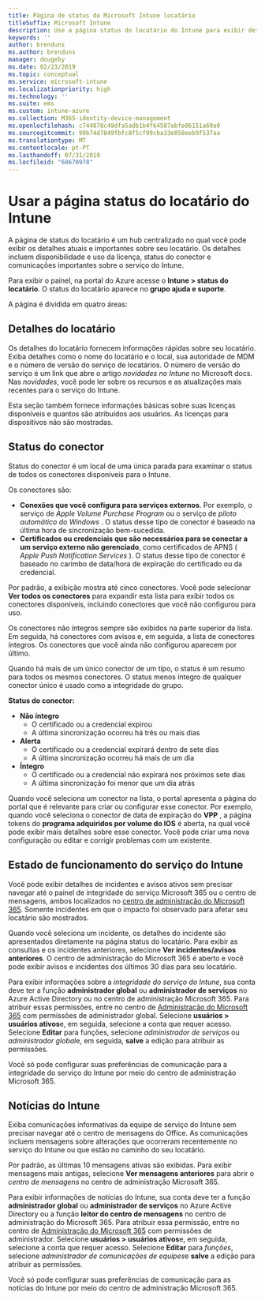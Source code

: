 ```yaml
---
title: Página de status do Microsoft Intune locatário
titleSuffix: Microsoft Intune
description: Use a página status do locatário do Intune para exibir detalhes importantes do locatário sem sair do portal do Intune
keywords: ''
author: brenduns
ms.author: brenduns
manager: dougeby
ms.date: 02/23/2019
ms.topic: conceptual
ms.service: microsoft-intune
ms.localizationpriority: high
ms.technology: ''
ms.suite: ems
ms.custom: intune-azure
ms.collection: M365-identity-device-management
ms.openlocfilehash: c744878c49dfa5adb1b4f64587abfe06151a69a0
ms.sourcegitcommit: 99b74d7849fbfc8f5cf99cba33e858eeb9f537aa
ms.translationtype: MT
ms.contentlocale: pt-PT
ms.lasthandoff: 07/31/2019
ms.locfileid: "68670978"
---
```

# <a name="use-the-intune-tenant-status-page"></a>Usar a página status do locatário do Intune
A página de status do locatário é um hub centralizado no qual você pode exibir os detalhes atuais e importantes sobre seu locatário. Os detalhes incluem disponibilidade e uso da licença, status do conector e comunicações importantes sobre o serviço do Intune.  

Para exibir o painel, na portal do Azure acesse o **Intune > status do locatário**.  O status do locatário aparece no **grupo ajuda e suporte**.  

A página é dividida em quatro áreas:

## <a name="tenant-details"></a>Detalhes do locatário
Os detalhes do locatário fornecem informações rápidas sobre seu locatário. Exiba detalhes como o nome do locatário e o local, sua autoridade de MDM e o número de versão do serviço de locatários. O número de versão do serviço é um link que abre o artigo *novidades no Intune* no Microsoft docs. Nas *novidades*, você pode ler sobre os recursos e as atualizações mais recentes para o serviço do Intune.  

Esta seção também fornece informações básicas sobre suas licenças disponíveis e quantos são atribuídos aos usuários. As licenças para dispositivos não são mostradas.

## <a name="connector-status"></a>Status do conector
Status do conector é um local de uma única parada para examinar o status de todos os conectores disponíveis para o Intune.  

Os conectores são:
- **Conexões que você configura para serviços externos**. Por exemplo, o serviço de *Apple Volume Purchase Program* ou o serviço de *piloto automático do Windows* .  O status desse tipo de conector é baseado na última hora de sincronização bem-sucedida.
- **Certificados ou credenciais que são necessários para se conectar a um serviço externo não gerenciado**, como certificados de APNS ( *Apple Push Notification Services* ). O status desse tipo de conector é baseado no carimbo de data/hora de expiração do certificado ou da credencial.  

Por padrão, a exibição mostra até cinco conectores. Você pode selecionar **Ver todos os conectores** para expandir esta lista para exibir todos os conectores disponíveis, incluindo conectores que você não configurou para uso.  

Os conectores não íntegros sempre são exibidos na parte superior da lista. Em seguida, há conectores com avisos e, em seguida, a lista de conectores íntegros. Os conectores que você ainda não configurou aparecem por último.

Quando há mais de um único conector de um tipo, o status é um resumo para todos os mesmos conectores. O status menos íntegro de qualquer conector único é usado como a integridade do grupo.  

**Status do conector:**
- **Não íntegro**
  - O certificado ou a credencial expirou
  - A última sincronização ocorreu há três ou mais dias
- **Alerta**
  - O certificado ou a credencial expirará dentro de sete dias
  - A última sincronização ocorreu há mais de um dia
- **Íntegro**
  - O certificado ou a credencial não expirará nos próximos sete dias
  - A última sincronização foi menor que um dia atrás  

Quando você seleciona um conector na lista, o portal apresenta a página do portal que é relevante para criar ou configurar esse conector.  Por exemplo, quando você seleciona o conector de data de expiração do **VPP** , a página tokens do **programa adquiridos por volume do IOS** é aberta, na qual você pode exibir mais detalhes sobre esse conector. Você pode criar uma nova configuração ou editar e corrigir problemas com um existente.  

## <a name="intune-service-health"></a>Estado de funcionamento do serviço do Intune  
Você pode exibir detalhes de incidentes e avisos ativos sem precisar navegar até o painel de integridade do serviço Microsoft 365 ou o centro de mensagens, ambos localizados no [centro de administração do Microsoft 365](https://admin.microsoft.com). Somente incidentes em que o impacto foi observado para afetar seu locatário são mostrados.  

Quando você seleciona um incidente, os detalhes do incidente são apresentados diretamente na página status do locatário. Para exibir as consultas e os incidentes anteriores, selecione **Ver incidentes/avisos anteriores**. O centro de administração do Microsoft 365 é aberto e você pode exibir avisos e incidentes dos últimos 30 dias para seu locatário.  

Para exibir informações sobre a *integridade do serviço do Intune*, sua conta deve ter a função **administrador global** ou **administrador de serviços** no Azure Active Directory ou no centro de administração Microsoft 365. Para atribuir essas permissões, entre no centro de [Administração do Microsoft 365](https://admin.microsoft.com) com permissões de administrador global. Selecione **usuários > usuários ativos**e, em seguida, selecione a conta que requer acesso. Selecione **Editar** para funções, selecione *administrador de serviços* ou *administrador global*e, em seguida, **salve** a edição para atribuir as permissões.  

Você só pode configurar suas preferências de comunicação para a integridade do serviço do Intune por meio do centro de administração Microsoft 365.

## <a name="intune-news"></a>Notícias do Intune  
Exiba comunicações informativas da equipe de serviço do Intune sem precisar navegar até o centro de mensagens do Office. As comunicações incluem mensagens sobre alterações que ocorreram recentemente no serviço do Intune ou que estão no caminho do seu locatário.  

Por padrão, as últimas 10 mensagens ativas são exibidas. Para exibir mensagens mais antigas, selecione **Ver mensagens anteriores** para abrir o *centro de mensagens* no centro de administração Microsoft 365.  

Para exibir informações de notícias do Intune, sua conta deve ter a função **administrador global** ou **administrador de serviços** no Azure Active Directory ou a função **leitor do centro de mensagens** no centro de administração do Microsoft 365.  Para atribuir essa permissão, entre no centro de [Administração do Microsoft 365](https://admin.microsoft.com) com permissões de administrador. Selecione **usuários > usuários ativos**e, em seguida, selecione a conta que requer acesso. Selecione **Editar** para *funções*, selecione *administrador de comunicações de equipes*e **salve** a edição para atribuir as permissões.  

Você só pode configurar suas preferências de comunicação para as notícias do Intune por meio do centro de administração Microsoft 365.
